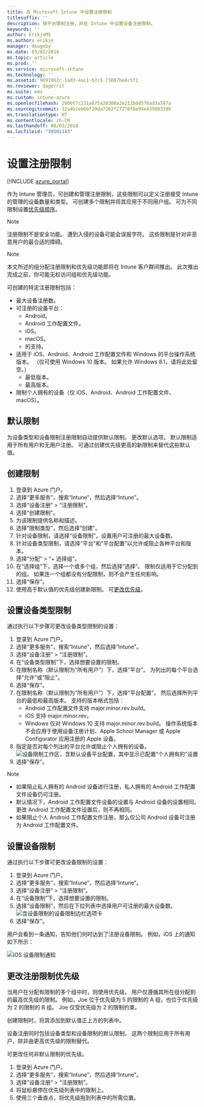 ```yaml
---
title: 在 Microsoft Intune 中设置注册限制
titlesuffix: ''
description: 按平台限制注册，并在 Intune 中设置设备注册限制。
keywords: ''
author: ErikjeMS
ms.author: erikje
manager: dougeby
ms.date: 03/02/2018
ms.topic: article
ms.prod: ''
ms.service: microsoft-intune
ms.technology: ''
ms.assetid: 9691982c-1a03-4ac1-b7c5-73087be8c5f2
ms.reviewer: dagerrit
ms.suite: ems
ms.custom: intune-azure
ms.openlocfilehash: 2900f7c211a675a20300a2e212b0d57bad3a597a
ms.sourcegitcommit: 32a4b1eb6bf20da7262f27276f8e94e435803386
ms.translationtype: HT
ms.contentlocale: zh-CN
ms.lasthandoff: 08/03/2018
ms.locfileid: "39501143"
---
```

# <a name="set-enrollment-restrictions"></a>设置注册限制

[!INCLUDE [azure_portal](./includes/azure_portal.md)]

作为 Intune 管理员，可创建和管理注册限制，这些限制可以定义注册接受 Intune 的管理的设备数量和类型。 可创建多个限制并将其应用于不同用户组。 可为不同限制设置[优先级顺序](#change-enrollment-restriction-priority)。

>[!NOTE]
>注册限制不是安全功能。 遭到入侵的设备可能会误报字符。 这些限制是针对非恶意用户的最合适的障碍。

>[!NOTE]
>本文所述的组分配注册限制和优先级功能即将在 Intune 客户群间推出。 此次推出完成之前，你可能无权访问组和优先级功能。

可创建的特定注册限制包括：

- 最大设备注册数。
- 可注册的设备平台：
  - Android。
  - Android 工作配置文件。
  - iOS。
  - macOS。
  - 的支持。
- 适用于 iOS、Android、Android 工作配置文件和 Windows 的平台操作系统版本。 （仅可使用 Windows 10 版本。 如果允许 Windows 8.1，请将此处留空。）
  - 最低版本。
  - 最高版本。
- 限制个人拥有的设备（仅 iOS、Android、Android 工作配置文件、macOS）。

## <a name="default-restrictions"></a>默认限制

为设备类型和设备限制注册限制自动提供默认限制。 更改默认选项。 默认限制适用于所有用户和无用户注册。 可通过创建优先级更高的新限制来替代这些默认值。

## <a name="create-a-restriction"></a>创建限制

1. 登录到 Azure 门户。
2. 选择“更多服务”，搜索“Intune”，然后选择“Intune”。
3. 选择“设备注册” > “注册限制”。
4. 选择“创建限制”。
5. 为该限制提供名称和描述。
6. 选择“限制类型”，然后选择“创建”。
7. 针对设备限制，请选择“设备限制”，设置用户可注册的最大设备数。
8. 针对设备类型限制，请选择“平台”和“平台配置”以允许或阻止各种平台和版本。
9. 选择“分配” > “+ 选择组”。
10. 在“选择组”下，选择一个或多个组，然后选择“选择”。 限制仅适用于它分配到的组。 如果连一个组都没有分配限制，则不会产生任何影响。
11. 选择“保存”。
12. 使用高于默认值的优先级创建新限制。 可[更改优先级](#change-enrollment-restriction-priority)。

## <a name="set-device-type-restrictions"></a>设置设备类型限制

通过执行以下步骤可更改设备类型限制的设置：

1. 登录到 Azure 门户。
2. 选择“更多服务”，搜索“Intune”，然后选择“Intune”。
3. 选择“设备注册” > “注册限制”。
4. 在“设备类型限制”下，选择想要设置的限制。
5. 在限制名称（默认限制为“所有用户”）下，选择“平台”。 为列出的每个平台选择“允许”或“阻止”。
6. 选择“保存”。
7. 在限制名称（默认限制为“所有用户”）下，选择“平台配置”。 然后选择所列平台的最低和最高版本。 支持的版本格式包括：
    - Android 工作配置文件支持 major.minor.rev.build。
    - iOS 支持 major.minor.rev。
    - Windows 仅对 Windows 10 支持 major.minor.rev.build。
  操作系统版本不会应用于使用设备注册计划、Apple School Manager 或 Apple Configurator 应用注册的 Apple 设备。
8. 指定是否对每个列出的平台允许或阻止个人拥有的设备。
    ![设备限制工作区，含默认设备平台配置，其中显示已配置“个人拥有的”设置](media/device-restrictions-platform-configurations.png)
9. 选择“保存”。


>[!NOTE]
>- 如果阻止私人拥有的 Android 设备进行注册，私人拥有的 Android 工作配置文件设备仍可注册。
>- 默认情况下，Android 工作配置文件设备的设置与 Android 设备的设置相同。 更改 Android 工作配置文件设置后，则不再相同。
>- 如果阻止个人 Android 工作配置文件注册，那么仅公司 Android 设备可注册为 Android 工作配置文件。

## <a name="set-device-limit-restrictions"></a>设置设备限制

通过执行以下步骤可更改设备限制的设置：

1. 登录到 Azure 门户。
2. 选择“更多服务”，搜索“Intune”，然后选择“Intune”。
3. 选择“设备注册” > “注册限制”。
4. 在“设备限制”下，选择想要设置的限制。
5. 选择“设备限制”，然后在下拉列表中选择用户可注册的最大设备数。
    ![含设备限制的设备限制边栏选项卡](./media/device-restrictions-limit.png)
6. 选择“保存”。


用户会看到一条通知，告知他们何时达到了注册设备限制。 例如，iOS 上的通知如下所示：

![iOS 设备限制通知](./media/enrollment-restrictions-ios-set-limit-notification.png)

## <a name="change-enrollment-restriction-priority"></a>更改注册限制优先级

当用户在分配有限制的多个组中时，则使用优先级。 用户仅遵循其所在组分配到的最高优先级的限制。 例如，Joe 位于优先级为 5 的限制的 A 组，也位于优先级为 2 的限制的 B 组。 Joe 仅受优先级为 2 的限制约束。

创建限制时，将其添加到默认值正上方的列表中。

设备注册同时包括设备类型和设备限制的默认限制。 这两个限制应用于所有用户，除非由更高优先级的限制替代。

可更改任何非默认限制的优先级。

1. 登录到 Azure 门户。
2. 选择“更多服务”，搜索“Intune”，然后选择“Intune”。
3. 选择“设备注册” > “注册限制”。
4. 将鼠标悬停在优先级列表中的限制上。
5. 使用三个垂直点，将优先级拖到列表中的所需位置。
